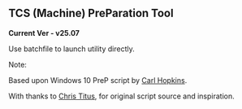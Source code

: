 ## TCS (Machine) PreParation Tool ##

**Current Ver - v25.07**

Use batchfile to launch utility directly.

Note:

Based upon Windows 10 PreP script by [Carl Hopkins](https://github.com/carlhopkins/Win10-preinstall-tool).

With thanks to [Chris Titus](https://github.com/ChrisTitusTech), for original script source and inspiration.
